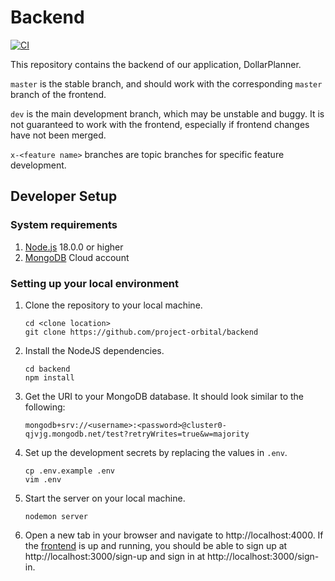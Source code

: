 # Backend
[![CI](https://github.com/project-orbital/backend/actions/workflows/node.js.yml/badge.svg)](https://github.com/project-orbital/backend/actions/workflows/node.js.yml)

This repository contains the backend of our application, DollarPlanner.

`master` is the stable branch, and should work with the corresponding `master`
branch of the frontend.

`dev` is the main development branch, which may be unstable and buggy.
It is not guaranteed to work with the frontend, especially if frontend changes have
not been merged.

`x-<feature name>` branches are topic branches for specific feature development.

## Developer Setup

### System requirements
1. [Node.js](https://nodejs.dev/download/) 18.0.0 or higher
2. [MongoDB](https://www.mongodb.com/) Cloud account

### Setting up your local environment
1. Clone the repository to your local machine.

    ```
    cd <clone location>
    git clone https://github.com/project-orbital/backend
    ```

2. Install the NodeJS dependencies.

    ```
    cd backend
    npm install
    ```

3. Get the URI to your MongoDB database. It should look similar to the following:

    ```
    mongodb+srv://<username>:<password>@cluster0-qjvjg.mongodb.net/test?retryWrites=true&w=majority
    ```

4. Set up the development secrets by replacing the values in `.env`.

    ```
    cp .env.example .env
    vim .env
    ```

5. Start the server on your local machine.

    ```
    nodemon server
    ```

6. Open a new tab in your browser and navigate to http://localhost:4000.
   If the [frontend](https://github.com/project-orbital/frontend) is up and running, you should be able to sign up at http://localhost:3000/sign-up and sign in at http://localhost:3000/sign-in.
